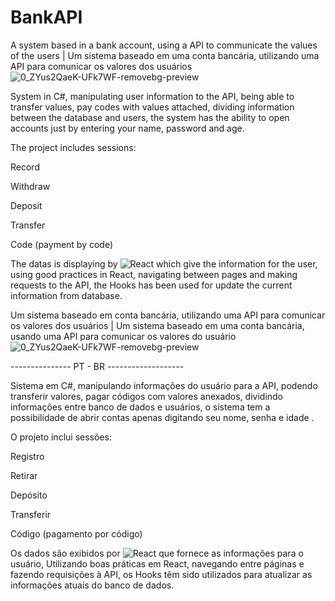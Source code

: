 # BankAPI
A system based in a bank account, using a API to communicate the values of the users | Um sistema baseado em uma conta bancária, utilizando uma API para comunicar os valores dos usuários
![0_ZYus2QaeK-UFk7WF-removebg-preview](https://github.com/Macedopy/BankAPI/assets/108029211/ece1919d-d1cc-4c9d-888f-2145efcd37f5)

System in C#, manipulating user information to the API, being able to transfer values, pay codes with values ​​attached, dividing information between the database and users, the system has the ability to open accounts just by entering your name, password and age.

The project includes sessions:

Record

Withdraw

Deposit

Transfer

Code (payment by code)

The datas is displaying by 	![React](https://img.shields.io/badge/react-%2320232a.svg?style=for-the-badge&logo=react&logoColor=%2361DAFB) which give the information for the user, using good practices in React, navigating between pages and making requests to the API, the Hooks has been used for update the current information from database.

Um sistema baseado em conta bancária, utilizando uma API para comunicar os valores dos usuários | Um sistema baseado em uma conta bancária, usando uma API para comunicar os valores do usuário
![0_ZYus2QaeK-UFk7WF-removebg-preview](https://github.com/Macedopy/BankAPI/assets/108029211/ece1919d-d1cc-4c9d-888f-2145efcd37f5)

--------------- PT - BR -------------------

Sistema em C#, manipulando informações do usuário para a API, podendo transferir valores, pagar códigos com valores anexados, dividindo informações entre banco de dados e usuários, o sistema tem a possibilidade de abrir contas apenas digitando seu nome, senha e idade .

O projeto inclui sessões:

Registro

Retirar

Depósito

Transferir

Código (pagamento por código)

Os dados são exibidos por ![React](https://img.shields.io/badge/react-%2320232a.svg?style=for-the-badge&logo=react&logoColor=%2361DAFB) que fornece as informações para o usuário, Utilizando boas práticas em React, navegando entre páginas e fazendo requisições à API, os Hooks têm sido utilizados para atualizar as informações atuais do banco de dados.
